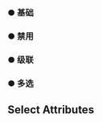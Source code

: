 <script lang="ts" setup>
    import bas from './SelectBase.vue'
    import disabled from './SelectDisabled.vue'
    import second from './SelectSecond.vue'
    import multiple from './SelectMultiple.vue'
</script>

### ● 基础
<bas/>

### ● 禁用
<disabled/>

### ● 级联
<second/>

### ● 多选
<multiple/>

## Select Attributes
